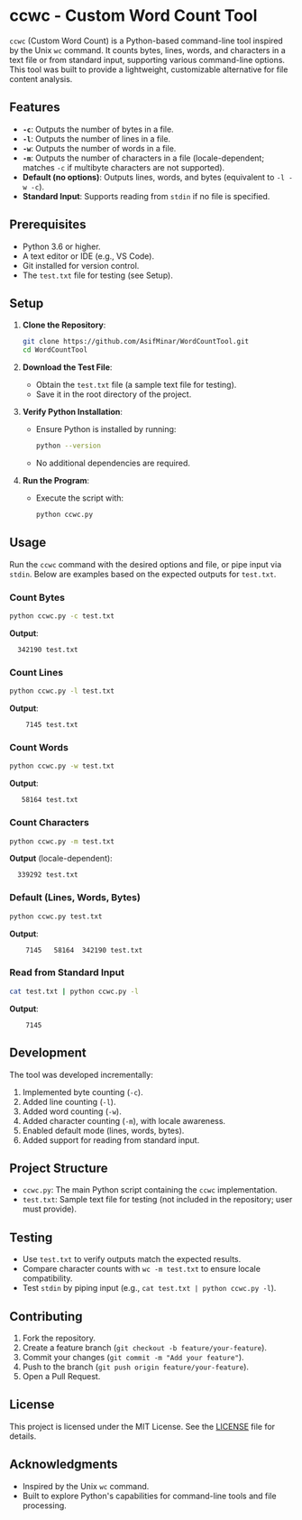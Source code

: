 # ccwc - Custom Word Count Tool

`ccwc` (Custom Word Count) is a Python-based command-line tool inspired by the Unix `wc` command. It counts bytes, lines, words, and characters in a text file or from standard input, supporting various command-line options. This tool was built to provide a lightweight, customizable alternative for file content analysis.

## Features
- **`-c`**: Outputs the number of bytes in a file.
- **`-l`**: Outputs the number of lines in a file.
- **`-w`**: Outputs the number of words in a file.
- **`-m`**: Outputs the number of characters in a file (locale-dependent; matches `-c` if multibyte characters are not supported).
- **Default (no options)**: Outputs lines, words, and bytes (equivalent to `-l -w -c`).
- **Standard Input**: Supports reading from `stdin` if no file is specified.

## Prerequisites
- Python 3.6 or higher.
- A text editor or IDE (e.g., VS Code).
- Git installed for version control.
- The `test.txt` file for testing (see Setup).

## Setup
1. **Clone the Repository**:
   ```bash
   git clone https://github.com/AsifMinar/WordCountTool.git
   cd WordCountTool
   ```

2. **Download the Test File**:
   - Obtain the `test.txt` file (a sample text file for testing).
   - Save it in the root directory of the project.

3. **Verify Python Installation**:
   - Ensure Python is installed by running:
     ```bash
     python --version
     ```
   - No additional dependencies are required.

4. **Run the Program**:
   - Execute the script with:
     ```bash
     python ccwc.py
     ```

## Usage
Run the `ccwc` command with the desired options and file, or pipe input via `stdin`. Below are examples based on the expected outputs for `test.txt`.

### Count Bytes
```bash
python ccwc.py -c test.txt
```
**Output**:
```
  342190 test.txt
```

### Count Lines
```bash
python ccwc.py -l test.txt
```
**Output**:
```
    7145 test.txt
```

### Count Words
```bash
python ccwc.py -w test.txt
```
**Output**:
```
   58164 test.txt
```

### Count Characters
```bash
python ccwc.py -m test.txt
```
**Output** (locale-dependent):
```
  339292 test.txt
```

### Default (Lines, Words, Bytes)
```bash
python ccwc.py test.txt
```
**Output**:
```
    7145   58164  342190 test.txt
```

### Read from Standard Input
```bash
cat test.txt | python ccwc.py -l
```
**Output**:
```
    7145
```

## Development
The tool was developed incrementally:
1. Implemented byte counting (`-c`).
2. Added line counting (`-l`).
3. Added word counting (`-w`).
4. Added character counting (`-m`), with locale awareness.
5. Enabled default mode (lines, words, bytes).
6. Added support for reading from standard input.

## Project Structure
- `ccwc.py`: The main Python script containing the `ccwc` implementation.
- `test.txt`: Sample text file for testing (not included in the repository; user must provide).

## Testing
- Use `test.txt` to verify outputs match the expected results.
- Compare character counts with `wc -m test.txt` to ensure locale compatibility.
- Test `stdin` by piping input (e.g., `cat test.txt | python ccwc.py -l`).

## Contributing
1. Fork the repository.
2. Create a feature branch (`git checkout -b feature/your-feature`).
3. Commit your changes (`git commit -m "Add your feature"`).
4. Push to the branch (`git push origin feature/your-feature`).
5. Open a Pull Request.

## License
This project is licensed under the MIT License. See the [LICENSE](LICENSE) file for details.

## Acknowledgments
- Inspired by the Unix `wc` command.
- Built to explore Python's capabilities for command-line tools and file processing.